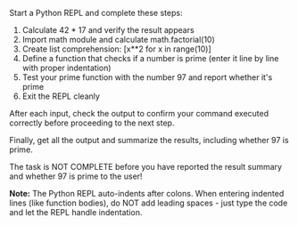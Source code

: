 Start a Python REPL and complete these steps:

1. Calculate 42 * 17 and verify the result appears
2. Import math module and calculate math.factorial(10)
3. Create list comprehension: [x**2 for x in range(10)]
4. Define a function that checks if a number is prime (enter it line by line with proper indentation)
5. Test your prime function with the number 97 and report whether it's prime
6. Exit the REPL cleanly

After each input, check the output to confirm your command executed correctly before proceeding to the next step.

Finally, get all the output and summarize the results, including whether 97 is prime.

The task is NOT COMPLETE before you have reported the result summary and whether 97 is prime to the user!

**Note:** The Python REPL auto-indents after colons. When entering indented lines (like function bodies), do NOT add leading spaces - just type the code and let the REPL handle indentation.